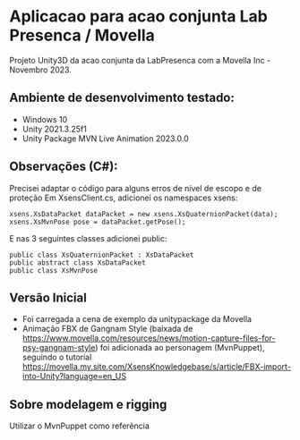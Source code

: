 # Aplicacao para acao conjunta Lab Presenca / Movella

Projeto Unity3D da acao conjunta da LabPresenca com a Movella Inc - Novembro 2023.

## Ambiente de desenvolvimento testado:
- Windows 10
- Unity 2021.3.25f1
- Unity Package MVN Live Animation 2023.0.0

## Observações (C#):

Precisei adaptar o código para alguns erros de nível de escopo e de proteção
Em XsensClient.cs, adicionei os namespaces xsens:
```
xsens.XsDataPacket dataPacket = new xsens.XsQuaternionPacket(data);
xsens.XsMvnPose pose = dataPacket.getPose();
```
E nas 3 seguintes classes adicionei public:
```
public class XsQuaternionPacket : XsDataPacket
public abstract class XsDataPacket
public class XsMvnPose
```

## Versão Inicial

* Foi carregada a cena de exemplo da unitypackage da Movella
* Animação FBX de Gangnam Style (baixada de https://www.movella.com/resources/news/motion-capture-files-for-psy-gangnam-style) foi adicionada ao personagem (MvnPuppet), seguindo o tutorial https://movella.my.site.com/XsensKnowledgebase/s/article/FBX-import-into-Unity?language=en_US

## Sobre modelagem e rigging

Utilizar o MvnPuppet como referência
